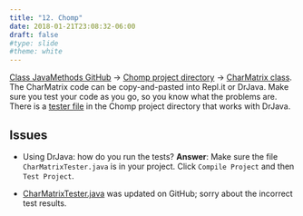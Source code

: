 ```yaml
---
title: "12. Chomp"
date: 2018-01-21T23:08:32-06:00
draft: false
#type: slide
#theme: white
---
```


[Class JavaMethods GitHub](https://github.com/2017-2018-wy-ap-cs/java-rotary-phone.git) -> [Chomp project directory](https://github.com/2017-2018-wy-ap-cs/java-rotary-phone/tree/master/ch12/Chomp) -> [CharMatrix class](https://github.com/2017-2018-wy-ap-cs/java-rotary-phone/blob/master/ch12/Chomp/CharMatrix.java).
The CharMatrix code can be copy-and-pasted into Repl.it or DrJava. Make sure you test your code as you go, so you know what the problems are. There is a [tester file](https://github.com/2017-2018-wy-ap-cs/java-rotary-phone/blob/master/ch12/Chomp/CharMatrixTester.java) in the Chomp project directory that works with DrJava.

## Issues
 
* Using DrJava: how do you run the tests? **Answer**: Make sure the file `CharMatrixTester.java` is in your project. Click `Compile Project` and then `Test Project`.

* [CharMatrixTester.java](https://github.com/2017-2018-wy-ap-cs/java-rotary-phone/blob/master/ch12/Chomp/CharMatrixTester.java) was updated on GitHub; sorry about the incorrect test results.


